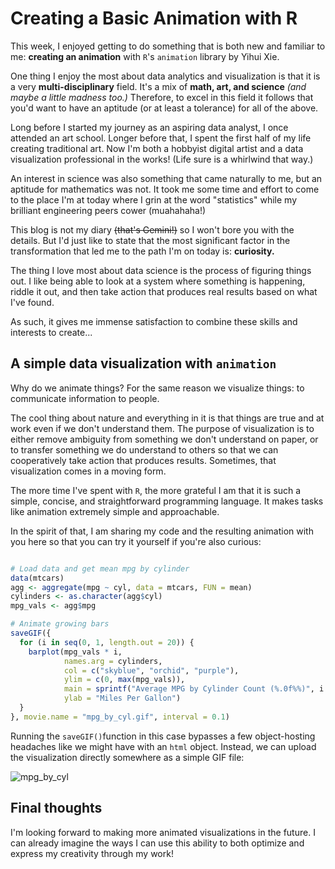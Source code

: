 # Creating a Basic Animation with R

This week, I enjoyed getting to do something that is both new and familiar to me: **creating an animation** with `R`'s `animation` library by Yihui Xie.

One thing I enjoy the most about data analytics and visualization is that it is a very **multi-disciplinary** field. It's a mix of **math, art, and science** *(and maybe a little madness too.)* Therefore, to excel in this field it follows that you'd want to have an aptitude (or at least a tolerance) for all of the above.

Long before I started my journey as an aspiring data analyst, I once attended an art school. Longer before that, I spent the first half of my life creating traditional art. Now I'm both a hobbyist digital artist and a data visualization professional in the works! (Life sure is a whirlwind that way.)

An interest in science was also something that came naturally to me, but an aptitude for mathematics was not. It took me some time and effort to come to the place I'm at today where I grin at the word "statistics" while my brilliant engineering peers cower (muahahaha!)

This blog is not my diary ~~(that's Gemini!)~~ so I won't bore you with the details. But I'd just like to state that the most significant factor in the transformation that led me to the path I'm on today is: **curiosity.**

The thing I love most about data science is the process of figuring things out. I like being able to look at a system where something is happening, riddle it out, and then take action that produces real results based on what I've found.

As such, it gives me immense satisfaction to combine these skills and interests to create...

## A simple data visualization with `animation`

Why do we animate things? For the same reason we visualize things: to communicate information to people.

The cool thing about nature and everything in it is that things are true and at work even if we don't understand them. The purpose of visualization is to either remove ambiguity from something we don't understand on paper, or to transfer something we do understand to others so that we can cooperatively take action that produces results. Sometimes, that visualization comes in a moving form.

The more time I've spent with `R`, the more grateful I am that it is such a simple, concise, and straightforward programming language. It makes tasks like animation extremely simple and approachable.

In the spirit of that, I am sharing my code and the resulting animation with you here so that you can try it yourself if you're also curious:

```R

# Load data and get mean mpg by cylinder
data(mtcars)
agg <- aggregate(mpg ~ cyl, data = mtcars, FUN = mean)
cylinders <- as.character(agg$cyl)
mpg_vals <- agg$mpg

# Animate growing bars
saveGIF({
  for (i in seq(0, 1, length.out = 20)) {
    barplot(mpg_vals * i,
            names.arg = cylinders,
            col = c("skyblue", "orchid", "purple"),
            ylim = c(0, max(mpg_vals)),
            main = sprintf("Average MPG by Cylinder Count (%.0f%%)", i * 100),
            ylab = "Miles Per Gallon")
  }
}, movie.name = "mpg_by_cyl.gif", interval = 0.1)
```

Running the `saveGIF()`function in this case bypasses a few object-hosting headaches like we might have with an `html` object. Instead, we can upload the visualization directly somewhere as a simple GIF file:

![mpg_by_cyl](https://github.com/user-attachments/assets/281c0c06-077c-4cb3-98db-d3ca64219863)


## Final thoughts
I'm looking forward to making more animated visualizations in the future. I can already imagine the ways I can use this ability to both optimize and express my creativity through my work!
